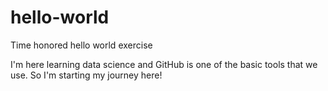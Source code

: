 # hello-world
Time honored hello world exercise

I'm here learning data science and GitHub is one of the basic tools that we use.  So I'm starting my journey here!
